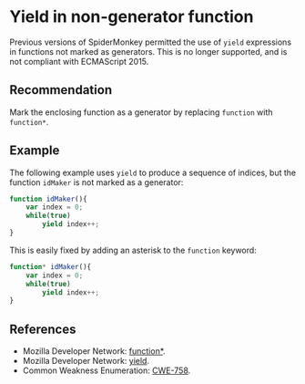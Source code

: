 # Yield in non-generator function
Previous versions of SpiderMonkey permitted the use of `yield` expressions in functions not marked as generators. This is no longer supported, and is not compliant with ECMAScript 2015.


## Recommendation
Mark the enclosing function as a generator by replacing `function` with `function*`.


## Example
The following example uses `yield` to produce a sequence of indices, but the function `idMaker` is not marked as a generator:


```javascript
function idMaker(){
    var index = 0;
    while(true)
        yield index++;
}

```
This is easily fixed by adding an asterisk to the `function` keyword:


```javascript
function* idMaker(){
    var index = 0;
    while(true)
        yield index++;
}

```

## References
* Mozilla Developer Network: [function\*](https://developer.mozilla.org/en-US/docs/Web/JavaScript/Reference/Statements/function*).
* Mozilla Developer Network: [yield](https://developer.mozilla.org/en-US/docs/Web/JavaScript/Reference/Operators/yield).
* Common Weakness Enumeration: [CWE-758](https://cwe.mitre.org/data/definitions/758.html).
